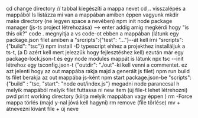 cd          change directory // tabbal kiegészíti a mappa nevet
cd ..       visszalépés a mappából
ls          listázza mi van a mappában amiben éppen vagyunk
mkdir       make directory (ne legyen space a nevében)
npm init    node package manager (js-ts project létrehozása) --> enter addig amig megkérdi hogy "is this ok?"
code .      megnyitja a vs code-ot ebben a mappában (látunk egy package.json filet amiben a "srcripts":{"test": "..."}--át kell írni "srcripts":{"build": "tsc"})
npm install -D typescript       ehhez a projekthez installáljuk a ts-t, (a D azért kell mert jelezzük hogy fejlesztéshez kell)
                                ezután már egy package-lock.json-t és egy node modules mappát is látunk
npx tsc --init      létrehoz egy tsconfig.json-t ("outdir": "./out"-ki kell venni a commentet. ez azt jelenti hogy az out mappába rakja majd a generált js filet)
npm run build       ts filet berakja az out mappába js-ként
npm start           package.json-be "scripts":{"build" : "tsc, "start": "node out/index.js"} megadni node paranccsal h melyik mappából melyik filet futtassa
ni          new item (új file-t lehet létrehozni)
pwd         print working directory (kiírja melyik mappában vagy éppen )
rm -Force   mappa törlés (majd y-nal jóvá kell hagyni)
rm          remove (file törlése)
mv + átnevezni kívánt file + új neve
